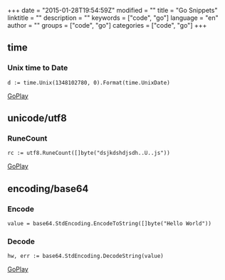 +++
date = "2015-01-28T19:54:59Z"
modified = ""
title = "Go Snippets"
linktitle = ""
description = ""
keywords = ["code", "go"]
language = "en"
author = ""
groups = ["code", "go"]
categories = ["code", "go"]
+++


time
------
### Unix time to Date
	d := time.Unix(1348102780, 0).Format(time.UnixDate)
[GoPlay](http://play.golang.org/p/ZNY_r72Mbj "GoPlay")

unicode/utf8
------------
### RuneCount
	rc := utf8.RuneCount([]byte("dsjkdshdjsdh..Ü..js"))
[GoPlay](http://play.golang.org/p/D428-5_J6V "GoPlay")

encoding/base64
---------------
### Encode
	value = base64.StdEncoding.EncodeToString([]byte("Hello World"))
### Decode
	hw, err := base64.StdEncoding.DecodeString(value)
[GoPlay](http://play.golang.org/p/JrdcvJ_G5F "GoPlay")


